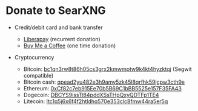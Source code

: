 # Donate to SearXNG

* Credit/debit card and bank transfer
    * [Liberapay] (recurrent donation)
    * [Buy Me a Coffee] (one time donation)

* Cryptocurrency
    * Bitcoin: [bc1qn3rw8t86h05cs3grx2kmwmptw9k4kt4hyzktqj] (Segwit compatible)
    * Bitcoin cash: [qpead2yu482e3h9amy5zk45l8qrfhk59jcpw3cth9e]
    * Ethereum: [0xCf82c7eb915Ee70b5B69C1bBB5525e157F35FA43]
    * Dogecoin: [DBCYS9issTt84pddXSsTHpQxyQDTFp1TE4]
    * Litecoin: [ltc1q5j6x6f4f2htldhq570e353clc8fmw44ra5er5q]

[Liberapay]: https://liberapay.com/SearXNG/
[Buy Me a Coffee]: https://buymeacoffee.com/searxng
[bc1qn3rw8t86h05cs3grx2kmwmptw9k4kt4hyzktqj]: bitcoin:bc1qn3rw8t86h05cs3grx2kmwmptw9k4kt4hyzktqj
[qpead2yu482e3h9amy5zk45l8qrfhk59jcpw3cth9e]: bitcoincash:qpead2yu482e3h9amy5zk45l8qrfhk59jcpw3cth9e
[0xCf82c7eb915Ee70b5B69C1bBB5525e157F35FA43]: ethereum:0xCf82c7eb915Ee70b5B69C1bBB5525e157F35FA43
[DBCYS9issTt84pddXSsTHpQxyQDTFp1TE4]: dogecoin:DBCYS9issTt84pddXSsTHpQxyQDTFp1TE4
[ltc1q5j6x6f4f2htldhq570e353clc8fmw44ra5er5q]: litecoin:ltc1q5j6x6f4f2htldhq570e353clc8fmw44ra5er5q
